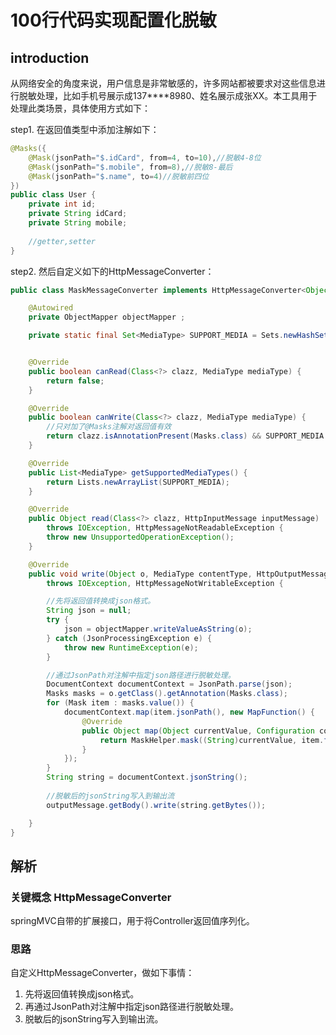 # 100行代码实现配置化脱敏

## introduction
从网络安全的角度来说，用户信息是非常敏感的，许多网站都被要求对这些信息进行脱敏处理，比如手机号展示成137****8980、姓名展示成张XX。本工具用于处理此类场景，具体使用方式如下：

step1. 在返回值类型中添加注解如下：

```java
@Masks({
    @Mask(jsonPath="$.idCard", from=4, to=10),//脱敏4-8位
    @Mask(jsonPath="$.mobile", from=8),//脱敏8-最后
    @Mask(jsonPath="$.name", to=4)//脱敏前四位
})
public class User {
    private int id;
    private String idCard;
    private String mobile;
    
    //getter,setter
}
```
step2. 然后自定义如下的HttpMessageConverter：
```java
public class MaskMessageConverter implements HttpMessageConverter<Object> {

    @Autowired
    private ObjectMapper objectMapper ;

    private static final Set<MediaType> SUPPORT_MEDIA = Sets.newHashSet(MediaType.APPLICATION_JSON, MediaType.APPLICATION_JSON_UTF8);


    @Override
    public boolean canRead(Class<?> clazz, MediaType mediaType) {
        return false;
    }

    @Override
    public boolean canWrite(Class<?> clazz, MediaType mediaType) {
        //只对加了@Masks注解对返回值有效
        return clazz.isAnnotationPresent(Masks.class) && SUPPORT_MEDIA.contains(mediaType);
    }

    @Override
    public List<MediaType> getSupportedMediaTypes() {
        return Lists.newArrayList(SUPPORT_MEDIA);
    }

    @Override
    public Object read(Class<?> clazz, HttpInputMessage inputMessage)
        throws IOException, HttpMessageNotReadableException {
        throw new UnsupportedOperationException();
    }

    @Override
    public void write(Object o, MediaType contentType, HttpOutputMessage outputMessage)
        throws IOException, HttpMessageNotWritableException {

        //先将返回值转换成json格式。
        String json = null;
        try {
            json = objectMapper.writeValueAsString(o);
        } catch (JsonProcessingException e) {
            throw new RuntimeException(e);
        }

        //通过JsonPath对注解中指定json路径进行脱敏处理。
        DocumentContext documentContext = JsonPath.parse(json);
        Masks masks = o.getClass().getAnnotation(Masks.class);
        for (Mask item : masks.value()) {
            documentContext.map(item.jsonPath(), new MapFunction() {
                @Override
                public Object map(Object currentValue, Configuration configuration) {
                    return MaskHelper.mask((String)currentValue, item.from(), item.to());
                }
            });
        }
        String string = documentContext.jsonString();
        
        //脱敏后的jsonString写入到输出流
        outputMessage.getBody().write(string.getBytes());

    }
}

```
## 解析
### 关键概念 HttpMessageConverter
springMVC自带的扩展接口，用于将Controller返回值序列化。
### 思路
自定义HttpMessageConverter，做如下事情：
1. 先将返回值转换成json格式。
2. 再通过JsonPath对注解中指定json路径进行脱敏处理。
3. 脱敏后的jsonString写入到输出流。



